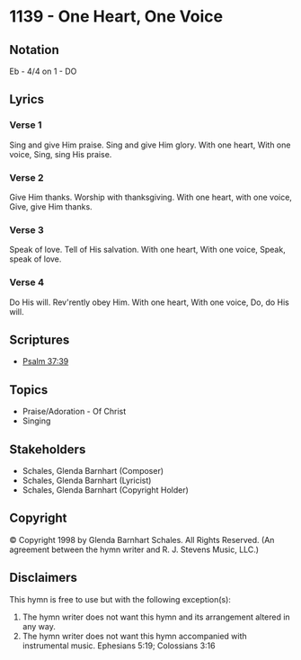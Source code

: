 # 1139 - One Heart, One Voice

## Notation

Eb - 4/4 on 1 - DO

## Lyrics

### Verse 1

Sing and give Him praise. Sing and give Him glory. With one heart, With one voice, Sing, sing His praise.

### Verse 2

Give Him thanks. Worship with thanksgiving. With one heart, with one voice, Give, give Him thanks.

### Verse 3

Speak of love. Tell of His salvation. With one heart, With one voice, Speak, speak of love.

### Verse 4

Do His will. Rev'rently obey Him. With one heart, With one voice, Do, do His will.


## Scriptures

- [Psalm 37:39](https://www.biblegateway.com/passage/?search=Psalm%2037%3A39)

## Topics

- Praise/Adoration - Of Christ
- Singing

## Stakeholders

- Schales, Glenda Barnhart (Composer)
- Schales, Glenda Barnhart (Lyricist)
- Schales, Glenda Barnhart (Copyright Holder)

## Copyright

© Copyright 1998 by Glenda Barnhart Schales. All Rights Reserved.
(An agreement between the hymn writer and R. J. Stevens Music, LLC.)

## Disclaimers

This hymn is free to use but with the following exception(s):
1. The hymn writer does not want this hymn and its arrangement altered in any way.
2. The hymn writer does not want this hymn accompanied with instrumental music.
Ephesians 5:19; Colossians 3:16


